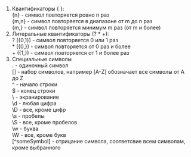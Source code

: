 1) Квантификаторы { }:  
    {n} - символ повторяется ровно n раз  
    {m,n} - символ повторяется в диапазоне от m до n раз  
    {m,} - символ повторяется минимум m раз (от m и более)  
2) Литеральные квантификаторы (? * +):  
    \? ({0,1}) - символ повторяется 0 или 1 раз  
    \* ({0,}) - символ повторяется от 0 раз и более  
    \+ ({1,}) - символ повторяется от 1 и более раз  
3) Специальные символы  
    \. - одиночный символ  
    [] - набор символов, например [A-Z] обозначает все символы от A до Z  
^ - начало строки  
$ - конец строки  
\ - экранирование  
\d - любая цифра  
\D - все, кроме цифр  
\s - пробелы  
\S - все, кроме пробелов  
\w - буква  
\W - все, кроме букв  
[^someSymbol] - отрицание символа, соответсвие всем символам, кроме выбранного  
